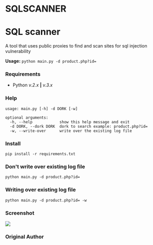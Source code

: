 # SQLSCANNER
# SQL scanner

A tool that uses public proxies to find and scan sites for sql injection vulnerability<br>

__Usage:__ `python main.py -d product.php?id=`

### Requirements
- Python *v.2.x* **|** *v.3.x*

### Help
```
usage: main.py [-h] -d DORK [-w]

optional arguments:
  -h, --help            show this help message and exit
  -d DORK, --dork DORK  dork to search example: product.php?id=
  -w, --write-over      write over the existing log file
```

### Install 
`pip install -r requirements.txt`

### Don't write over existing log file 
`python main.py -d product.php?id=`

### Writing over existing log file 
`python main.py -d product.php?id= -w`

### Screenshot
<img src="screenshot/img.PNG" atl=""/>

### Original Author
<a href="https://github.com/Ranginang67"><img src="https://img.shields.io/badge/Original-Author-brightgreen.svg" alt=""/></a>
